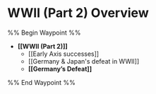 # WWII (Part 2) Overview

%% Begin Waypoint %%
- **[[WWII (Part 2)]]**
	- [[Early Axis successes]]
	- [[Germany & Japan's defeat in WWII]]
	- **[[Germany’s Defeat]]**


%% End Waypoint %%
